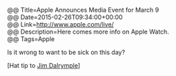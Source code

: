 @@ Title=Apple Announces Media Event for March 9  
@@ Date=2015-02-26T09:34:00+00:00  
@@ Link=http://www.apple.com/live/  
@@ Description=Here comes more info on Apple Watch.  
@@ Tags=Apple  

Is it wrong to want to be sick on this day?

[Hat tip to [Jim Dalrymple][loopinsight]]

[loopinsight]: http://www.loopinsight.com/2015/02/26/apple-announces-media-event-for-march-9/